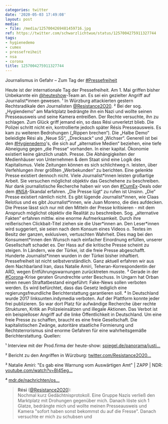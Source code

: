 ```yaml
---
categories: twitter
date: '2020-05-03 17:49:08'
layout: post
media:
- file: /media/1257004269481459716.jpg
ref: https://twitter.com/schwarzlichtwue/status/1257004275911327744
tags:
- hygienedemo
- cumex
- pressefreiheit
- nsa
- corona
title: 1257004275911327744
---
```

Journalismus in Gefahr – Zum Tag der [#Pressefreiheit](/t/pressefreiheit)



Heute ist der internationale Tag der Pressefreiheit. Am 1. Mai griffen bisher Unbekannte ein [@heuteshow](https://twitter.com/heuteshow)-Team an. Es sei ein gezielter Angriff auf Journalist\*innen gewesen. ¹ 
In Würzburg attackierten gestern Rechtsradikale den Journalisten [@Resistance2O20](https://twitter.com/Resistance2O20). ² Bei der sog. „Hygiendemo“ am Marktplatz bedrängte ihn ein Nazi und wollte seinen Presseausweis und seine Kamera entreißen.
Der Rechte versuchte, ihn zu schlagen. Zum Glück griff jemand ein, so dass Rési unverletzt blieb. Die Polizei schritt nicht ein, kontrollierte jedoch später Résis Presseausweis. Es kam zu weiteren Bedrohungen („Rippen brechen“).
Die „Halbe Demo“ beleidigte Rési als „Neue SS“, „Drecksack“ und „Wichser“. Generell ist bei den [#Hygienedemo](/t/hygienedemo)'s, die sich auf „alternative Medien“ beziehen, eine tiefe Abneigung gegen „die Presse“ vorhanden.
In einer kapital. Ökonomie existiert keine gänzlich unabh. Presse. Die Abhängigkeiten der Medienhäuser von Unternehmen &amp; dem Staat sind eine Logik des Kapitalismus. Viele Zeitungen können es sich schlichtweg n. leisten, über Verfehlungen ihrer größten „Werbekunden“ zu berichten.
Eine gelenkte Presse existiert dennoch nicht. Viele Journalist\*innen leisten großartige Arbeit. Sie versuchen möglichst objektiv das Geschehene zu beschreiben. Nur dank journalistische Recherche haben wir von den [#CumEx](/t/cumex)-Deals oder dem [#NSA](/t/nsa)-Skandal erfahren.
„Die Presse lügt“ zu rufen ist Unsinn. „Die“ Presse existiert nämlich nicht. Es gibt lügende Journalist\*innen, wie Claas Relotius und es gibt Journalist\*innen, wie Juan Moreno, die dies aufdecken.
Die Presse lässt sich nur mit den Mitteln der Presse kritisieren - mit dem Anspruch möglichst objektiv die Realität zu beschreiben.
Sog. „alternative Fakten“ erfahren mittlw. eine enorme Aufmerksamkeit. Durch ihre reißerischen Clickbait-Titel ziehen sie die User\*innen an. Den Leser\*innen wird suggeriert, sie seien nach dem Konsum eines Videos o. Textes im Besitz der ganzen, exklusiven, vertuschten Wahrheit.
Dies mag bei den Konsument\*innen den Wunsch nach einfacher Einordnung erfüllen, unserer Gesellschaft schadet es.
Der Hass auf die kritische Presse scheint zu steigen. In Ländern, wie der Türkei, ist die freie Presse abgeschafft. Hunderte Journalist\*innen wurden in der Türkei bisher inhaftiert. Pressefreiheit ist nicht selbstverständlich.
Ganz aktuell erfahren wir aus dem Nachbarland Iran, dass Natalie Amiri, Teheran-Korrespondentin der ARD, wegen Entführungswarnungen zurücktreten musste. ³
Gerade in der [#Corona](/t/corona)-Krise geraten Grundrechte unter Beschuss. In Ungarn hat Orban einen neuen Straftatbestand eingeführt: Fake-News sollen verboten werden. Es wird befürchtet, dass das Gesetz lediglich eine regierungsfreundliche Berichterstattung garantieren soll. ⁴
In Deutschland wurde 2017 linksunten.indymedia verboten. Auf der Plattform konnte jeder frei publizieren. So war dort Platz für aufwändige Recherche über rechte Strukturen, Kritik an Polizeieinsätzen und illegale Aktionen.
Das Verbot ist ein beispielloser Angriff auf die linke Öffentlichkeit in Deutschland.
Um eine freie Presse zu schaffen, braucht es eine freie Gesellschaft. Die kapitalistischen Zwänge, autoritäre staatliche Formierung und Rechtsterrorismus sind enorme Gefahren für eine wahrheitsgemäße Berichterstattung.
Quellen:

¹ Interview mit der Prod.firma der heute-show: [spiegel.de/panorama/justi…](https://www.spiegel.de/panorama/justiz/angriff-auf-heute-show-team-interview-mit-harald-ortmann-dem-chef-der-produktionsfirma-a-7e6aacf5-b0a5-44e7-a73c-f57eccff6cfe)

 

² Bericht zu den Angriffen in Würzburg: [twitter.com/Resistance2O20…](https://twitter.com/Resistance2O20/status/1256606889007296516)



³ Natalie Amiri: "Es gab eine Warnung vom Auswärtigen Amt" | ZAPP | NDR: [youtube.com/watch?v=Bl45eg…](https://www.youtube.com/watch?v=Bl45eglc_LE) 



⁴ [mdr.de/nachrichten/os…](https://www.mdr.de/nachrichten/osteuropa/politik/pressefreiheit-ungarn-rumaenien-serbien-corona-pandemie-100.html)
> <b>Rési</b> ([@Resistance2O20](https://twitter.com/Resistance2O20)):  
>Nochmal kurz Gedächtnisprotokoll. Eine Gruppe Nazis verließ den Marktplatz mit Drohungen gegenüber mich. Danach löste sich 1 Glatze, bedrängte mich und wollte meinen Presseausweis und Kamera "sofort haben sonst bekommst du auf die Fresse". Danach versuchte er mich zu schubsen und  

